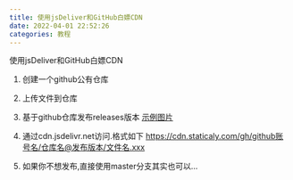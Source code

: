 ```yaml
---
title: 使用jsDeliver和GitHub白嫖CDN
date: 2022-04-01 22:52:26
categories: 教程
---
```





使用jsDeliver和GitHub白嫖CDN

1. 创建一个github公有仓库
2. 上传文件到仓库
3. 基于github仓库发布releases版本
[示例图片](https://cdn.staticaly.com/gh/zuohl/cdn@1.1/%E5%B1%8F%E5%B9%95%E6%88%AA%E5%9B%BE%202022-03-28%20215632.png)



1. 通过cdn.jsdelivr.net访问.格式如下
https://cdn.staticaly.com/gh/github账号名/仓库名@发布版本/文件名.xxx

2. 如果你不想发布,直接使用master分支其实也可以...
